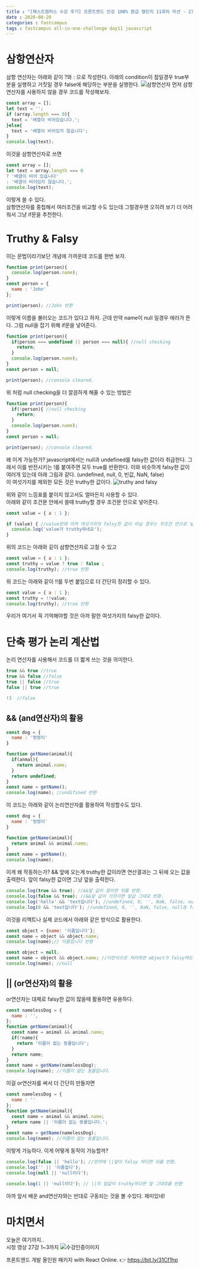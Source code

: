 ```yaml
---
title : "[패스트캠퍼스 수강 후기] 프론트엔드 인강 100% 환급 챌린지 11회차 미션 - 27강 삼항연산자, truthy와 falsy, 단축평가논리계산법"
date : 2020-08-20
categories : fastcampus 
tags : fastcampus all-in-one-challenge day11 javascript 
---
```

# 삼항연산자
삼항 연산자는 아래와 같이 ?와 : 으로 작성한다. 아래의 condition이 참일경우 true부분을 실행하고 거짓일 경우 false에 해당하는 부분을 실행한다.
![삼항연산자](/images/200820-1.png)
먼저 삼항연산자를 사용하지 않을 경우 코드를 작성해보자.
```javascript
const array = [];
let text = '';
if (array.length === 0){
  text = '배열이 비어있습니다.';
}else{
  text = '배열이 비어있지 않습니다';
}
console.log(text);
```
이것을 삼항연산자로 쓰면
```javascript
const array = [];
let text = array.length === 0 
? '배열이 비어 있습니다' 
: '배열이 비어있지 않습니다.';
console.log(text);
```
이렇게 쓸 수 있다.   
삼항연산자를 중첩해서 여러조건을 비교할 수도 있는데 그럴경우엔 오히려 보기 더 어려워서 그냥 if문을 추천한다. 

# Truthy & Falsy
이는 문법이라기보단 개념에 가까운데 코드를 한번 보자. 
```javascript
function print(person){
  console.log(person.name);
}
const person = {
  name : 'John'
};

print(person); //John 반환
```
이렇게 이름을 불러오는 코드가 있다고 하자. 근데 만약 name이 null 일경우 에러가 뜬다. 그럼 null을 잡기 위해 if문을 넣어준다.
```javascript
function print(person){
  if(person === undefined || person === null){ //null checking
    return;
  }
  console.log(person.name);
}
const person = null;

print(person); //console cleared.
```
위 처럼 null checking을 더 깔끔하게 해줄 수 있는 방법은
```javascript
function print(person){
  if(!person){ //null checking
    return;
  }
  console.log(person.name);
}
const person = null;

print(person); //console cleared.
```
왜 이게 가능한가? javascript에서는 null과 undefined를 falsy한 값이라 취급한다. 그래서 이를 반전시키는 !를 붙여주면 모두 true를 반환한다. 이와 비슷하게 falsy한 값이 여러개 있는데 아래 그림과 같다. (undefined, null, 0, 빈값, NaN, false)  
이 여섯가지를 제외한 모든 것은 truthy한 값이다.
![truthy and falsy](/images/200820-2.png)

위와 같이 느낌표를 붙이지 않고서도 얼마든지 사용할 수 있다.  
아래와 같이 조건문 안에서 쓸때 truthy할 경우 조건문 안으로 넣어준다. 
```javascript
const value = { a : 1 };

if (value) { //value안에 아까 여섯가지의 falsy한 값이 아닐 경우는 무조건 안으로 넣어줌
  console.log('value가 truthy하네요');
}
```
위의 코드는 아래와 깉이 삼항연산자로 고칠 수 있고
```javascript
const value = { a : 1 };
const truthy = value ? true : false ;
console.log(truthy); //true 반환
```
위 코드는 아래와 같이 !!를 두번 붙임으로 더 간단히 정리할 수 있다.
```javascript
const value = { a : 1 };
const truthy = !!value;
console.log(truthy); //true 반환
```
우리가 여기서 꼭 기억해야할 것은 아까 말한 여섯가지의 falsy한 값이다. 

# 단축 평가 논리 계산법
논리 연산자를 사용해서 코드를 더 짧게 쓰는 것을 의미한다.
```javascript
true && true //true
true && false //false
true || false //true
false || true //true

!3  //false
```

## && (and연산자)의 활용
```javascript
const dog = {
  name : '멍멍이'
}

function getName(animal){
  if(anmal){
    return animal.name;
  }
  return undefined;
}
const name = getName();
console.log(name); //undifined 반환
```
이 코드는 아래와 같이 논리연산자를 활용하여 작성할수도 있다.
```javascript
const dog = {
  name : '멍멍이'
}

function getName(animal){
  return animal && animal.name;
}
const name = getName();
console.log(name);
```
이게 왜 작동하는가? && 앞에 오는게 truthy한 값이라면 연산결과는 그 뒤에 오는 값을 출력한다. 앞이 falsy한 값이면 그냥 앞을 출력한다. 

``` javascript
console.log(true && true); //&&앞 값이 참이면 뒤를 반환.
console.log(false && true); //&&앞 값이 거짓이면 앞값 그대로 반환.
console.log('hello' && 'text입니다'); //undefined, 0, '', NaN, false, null등 falsy한 값이 아니면 뭐든 뒤를 반환
console.log(0 && 'text입니다'); //undefined, 0, '', NaN, false, null등 falsy한 값이면 그냥 앞을 반환
```
이것을 리액트나 실제 코드에서 아래와 같은 방식으로 활용한다.
```javascript
const object = {name: '이름입니다'};
const name = object && object.name;
console.log(name);// 이름입니다 반환
```
```javascript
const object = null;
const name = object && object.name; //이런식으로 처리하면 object가 falsy여도 에러를 띄우지 않음.
console.log(name); //null
```

## || (or연산자)의 활용
or연산자는 대체로 falsy한 값이 많을때 활용하면 유용하다.
```javascript
const namelessDog = {
  name : '',
};
function getName(animal){
  const name = animal && animal.name;
  if(!name){
    return '이름이 없는 동물입니다';
  }
  return name;
}
const name = getName(namelessDog);
console.log(name); //이름이 없는 동물입니다.
```
이걸 or연산자를 써서 더 간단히 만들자면
```javascript
const namelessDog = {
  name : ''
};
function getName(animal){
  const name = animal && animal.name;
  return name || '이름이 없는 동물입니다.';
}
const name = getName(namelessDog);
console.log(name); //이름이 없는 동물입니다.
```
이렇게 가능하다. 이게 어떻게 동작이 가능할까?
```javascript
console.log(false || 'hello'); //만약에 ||앞이 falsy 하다면 뒤를 반환.
console.log('' || '이름없다');
console.log(null || 'null이다');

console.log(1 || 'null이다'); // ||의 앞값이 truthy하다면 앞 그대로를 반환
```
아까 앞서 배운 and연산자와는 반대로 구동되는 것을 볼 수있다. 재미있네!

# 마치면서
오늘은 여기까지..    
시청 영상 27강 1~3까지
![수강인증이미지](/images/200820-3.jpeg)
   
프론트엔드 개발 올인원 패키지 with React Online. 👉 https://bit.ly/31Cf1hp